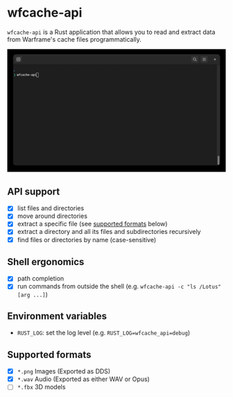 # wfcache-api

`wfcache-api` is a Rust application that allows you to read and extract data 
from Warframe's cache files programmatically.

![Demo](docs/demo.gif)

## API support

- [x] list files and directories
- [x] move around directories
- [x] extract a specific file (see [supported formats](#supported-formats) below)
- [x] extract a directory and all its files and subdirectories recursively
- [x] find files or directories by name (case-sensitive)

## Shell ergonomics

- [x] path completion
- [x] run commands from outside the shell (e.g. `wfcache-api -c "ls /Lotus" [arg ...]`)

## Environment variables

- `RUST_LOG`: set the log level (e.g. `RUST_LOG=wfcache_api=debug`)

## Supported formats

- [x] `*.png` Images (Exported as DDS)
- [x] `*.wav` Audio (Exported as either WAV or Opus)
- [ ] `*.fbx` 3D models
